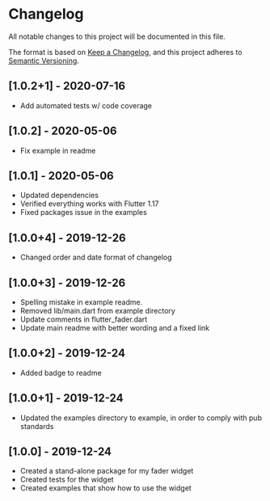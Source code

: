 # Changelog
All notable changes to this project will be documented in this file.

The format is based on [Keep a Changelog](https://keepachangelog.com/en/1.0.0/),
and this project adheres to [Semantic Versioning](https://semver.org/spec/v2.0.0.html).

## [1.0.2+1] - 2020-07-16
* Add automated tests w/ code coverage

## [1.0.2] - 2020-05-06
* Fix example in readme

## [1.0.1] - 2020-05-06
* Updated dependencies
* Verified everything works with Flutter 1.17
* Fixed packages issue in the examples

## [1.0.0+4] - 2019-12-26
* Changed order and date format of changelog

## [1.0.0+3] - 2019-12-26
* Spelling mistake in example readme.
* Removed lib/main.dart from example directory
* Update comments in flutter_fader.dart
* Update main readme with better wording and a fixed link

## [1.0.0+2] - 2019-12-24
* Added badge to readme

## [1.0.0+1] - 2019-12-24
* Updated the examples directory to example, in order to comply with pub standards

## [1.0.0] - 2019-12-24
* Created a stand-alone package for my fader widget
* Created tests for the widget
* Created examples that show how to use the widget
